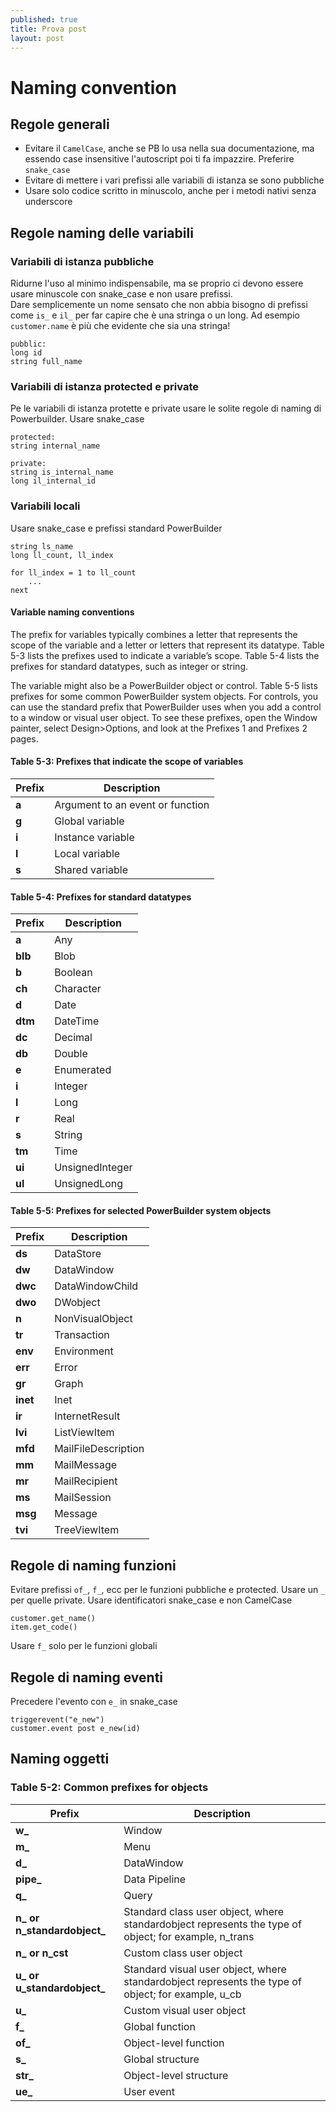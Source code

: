 ```yaml
---
published: true
title: Prova post
layout: post
---
```

Naming convention
========

Regole generali
------

- Evitare il `CamelCase`, anche se PB lo usa nella sua documentazione, ma essendo case insensitive l'autoscript poi ti fa impazzire. Preferire `snake_case`
- Evitare di mettere i vari prefissi alle variabili di istanza se sono pubbliche
- Usare solo codice scritto in minuscolo, anche per i metodi nativi senza underscore

Regole naming delle variabili
------

### Variabili di istanza pubbliche
Ridurne l'uso al minimo indispensabile, ma se proprio ci devono essere usare minuscole con snake_case e non usare prefissi.  
Dare semplicemente un nome sensato che non abbia bisogno di prefissi come `is_` e `il_` per far capire che è una stringa o un long.
Ad esempio `customer.name` è più che evidente che sia una stringa!

	pubblic:
	long id
	string full_name
	
### Variabili di istanza protected e private
Pe le variabili di istanza protette e private usare le solite regole di naming di Powerbuilder. Usare snake_case

	protected:
	string internal_name

	private:
	string is_internal_name
	long il_internal_id

### Variabili locali
Usare snake_case e prefissi standard PowerBuilder

	string ls_name
	long ll_count, ll_index

	for ll_index = 1 to ll_count
		...
	next



#### Variable naming conventions
The prefix for variables typically combines a letter that represents the scope of the variable and a letter or letters that represent its datatype. Table 5-3 lists the prefixes used to indicate a variable’s scope. Table 5-4 lists the prefixes for standard datatypes, such as integer or string.

The variable might also be a PowerBuilder object or control. Table 5-5 lists prefixes for some common PowerBuilder system objects. For controls, you can use the standard prefix that PowerBuilder uses when you add a control to a window or visual user object. To see these prefixes, open the Window painter, select Design>Options, and look at the Prefixes 1 and Prefixes 2 pages.

#### Table 5-3: Prefixes that indicate the scope of variables

Prefix | Description
---- | ----
**a** 	| Argument to an event or function
**g** 	| Global variable
**i** 	| Instance variable
**l** 	| Local variable
**s** 	| Shared variable

#### Table 5-4: Prefixes for standard datatypes

Prefix | Description
---- | ----
**a** 		| Any
**blb**		| Blob
**b** 		| Boolean
**ch** 		| Character
**d** 		| Date
**dtm** 	| DateTime
**dc** 		| Decimal
**db** 		| Double
**e** 		| Enumerated
**i** 		| Integer
**l** 		| Long
**r** 		| Real
**s** 		| String
**tm** 		| Time
**ui** 		| UnsignedInteger
**ul** 		| UnsignedLong

#### Table 5-5: Prefixes for selected PowerBuilder system objects

Prefix | Description
---- | ----
**ds**		| DataStore
**dw** 		| DataWindow
**dwc**		| DataWindowChild
**dwo**		| DWobject
**n** 		| NonVisualObject
**tr**		| Transaction
**env**		| Environment
**err**		| Error
**gr**		| Graph
**inet**	| Inet
**ir**		| InternetResult
**lvi**		| ListViewItem
**mfd**		| MailFileDescription
**mm**		| MailMessage
**mr**		| MailRecipient
**ms**		| MailSession
**msg**		| Message
**tvi**		| TreeViewItem


Regole di naming funzioni
-------

Evitare prefissi `of_`, `f_`, ecc per le funzioni pubbliche e protected.
Usare un `_` per quelle private.
Usare identificatori snake_case e non CamelCase

	customer.get_name()
	item.get_code()

Usare `f_` solo per le funzioni globali

Regole di naming eventi
-------

Precedere l'evento con `e_` in snake_case

	triggerevent("e_new")
	customer.event post e_new(id)

## Naming oggetti

### Table 5-2: Common prefixes for objects

Prefix | Description
---- | ----
**w_**				| Window
**m_**				| Menu
**d_**				| DataWindow
**pipe_**			| Data Pipeline
**q_**				| Query
**n_ or n_standardobject_**	| Standard class user object, where standardobject represents the type of object; for example, n_trans
**n_ or n_cst**		| Custom class user object
**u_ or u_standardobject_**	| Standard visual user object, where standardobject represents the type of object; for example, u_cb
**u_**				| Custom visual user object
**f_**				| Global function
**of_**				| Object-level function
**s_**				| Global structure
**str_**			| Object-level structure
**ue_**				| User event